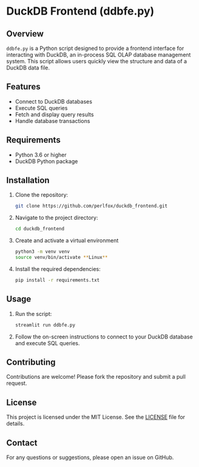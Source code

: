 # DuckDB Frontend (ddbfe.py)

## Overview
`ddbfe.py` is a Python script designed to provide a frontend interface for interacting with DuckDB, an in-process SQL OLAP database management system. This script allows users quickly view the structure and data of a DuckDB data file.

## Features
- Connect to DuckDB databases
- Execute SQL queries
- Fetch and display query results
- Handle database transactions

## Requirements
- Python 3.6 or higher
- DuckDB Python package

## Installation
1. Clone the repository:
    ```sh
    git clone https://github.com/perlfox/duckdb_frontend.git
    ```
2. Navigate to the project directory:
    ```sh
    cd duckdb_frontend
    ```
3. Create and activate a virtual environment
    ```sh
    python3 -m venv venv
    source venv/bin/activate **Linux**
    
4. Install the required dependencies:
    ```sh
    pip install -r requirements.txt
     ```

## Usage
1. Run the script:
    ```sh
    streamlit run ddbfe.py
    ```
2. Follow the on-screen instructions to connect to your DuckDB database and execute SQL queries.


## Contributing
Contributions are welcome! Please fork the repository and submit a pull request.

## License
This project is licensed under the MIT License. See the [LICENSE](LICENSE) file for details.

## Contact
For any questions or suggestions, please open an issue on GitHub.

